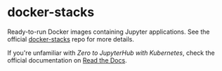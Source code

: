 # docker-stacks
Ready-to-run Docker images containing Jupyter applications. See the official [docker-stacks](https://github.com/jupyter/docker-stacks/) repo for more details.

If you're unfamiliar with *Zero to JupyterHub with Kubernetes*, check the official documentation on [Read the Docs](https://zero-to-jupyterhub.readthedocs.io/en/latest/).
